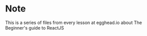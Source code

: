 # Note
This is a series of files from every lesson at egghead.io about The Beginner's guide to ReactJS
